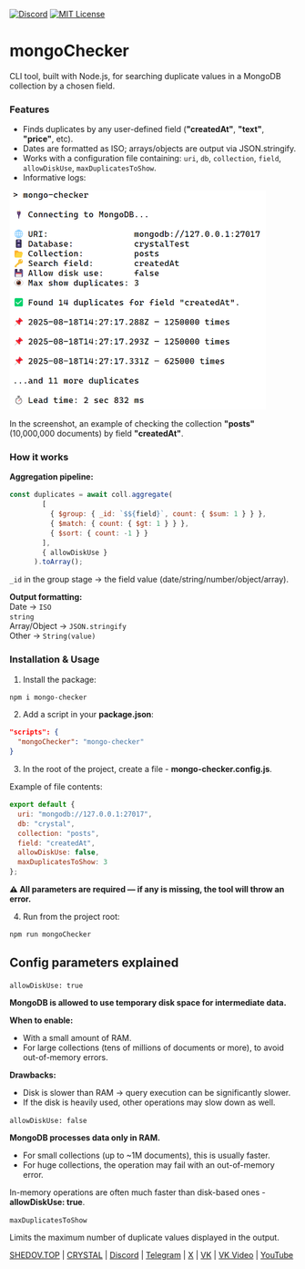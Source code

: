 [![Discord](https://img.shields.io/discord/1006372235172384849?style=for-the-badge&logo=5865F2&logoColor=black&labelColor=black&color=%23f3f3f3
)](https://discord.gg/ENB7RbxVZE)
[![MIT License](https://img.shields.io/badge/license-MIT-blue.svg?style=for-the-badge&logo=5865F2&logoColor=black&labelColor=black&color=%23f3f3f3)](https://github.com/AndrewShedov/mongoChecker/blob/main/LICENSE)

# mongoChecker

CLI tool, built with Node.js, for searching duplicate values in a MongoDB collection by a chosen field.

### Features
- Finds duplicates by any user-defined field (**"createdAt"**, **"text"**, **"price"**, etc).
- Dates are formatted as ISO; arrays/objects are output via JSON.stringify.
- Works with a configuration file containing: <code>uri</code>, <code>db</code>, <code>collection</code>, <code>field</code>, <code>allowDiskUse</code>, <code>maxDuplicatesToShow</code>.
- Informative logs:
<img src="https://raw.githubusercontent.com/AndrewShedov/mongoChecker/refs/heads/main/assets/screenshot_1.png" width="450" />

In the screenshot, an example of checking the collection **"posts"** (10,000,000 documents) by field **"createdAt"**.
### How it works
**Aggregation pipeline:**

```js
const duplicates = await coll.aggregate(
        [
          { $group: { _id: `$${field}`, count: { $sum: 1 } } },
          { $match: { count: { $gt: 1 } } },
          { $sort: { count: -1 } }
        ],
        { allowDiskUse }
      ).toArray();
```

<code>_id</code> in the group stage → the field value (date/string/number/object/array).

**Output formatting:** <br/>
Date → <code>ISO string</code><br/>
Array/Object → <code>JSON.stringify</code><br/>
Other → <code>String(value)</code><br/>

### Installation & Usage
1. Install the package:

```bash
npm i mongo-checker
```

2. Add a script in your **package.json**:

```json
"scripts": {
  "mongoChecker": "mongo-checker"
}
```

3. In the root of the project, create a file - **mongo-checker.config.js**.

Example of file contents:

```js
export default {
  uri: "mongodb://127.0.0.1:27017",
  db: "crystal",
  collection: "posts",
  field: "createdAt",
  allowDiskUse: false,
  maxDuplicatesToShow: 3
};
```

**⚠️ All parameters are required — if any is missing, the tool will throw an error.**

4. Run from the project root:
   
```bash
npm run mongoChecker
```

## Config parameters explained

<code>allowDiskUse: true</code>

**MongoDB is allowed to use temporary disk space for intermediate data.** <br/>

**When to enable:** <br/>
- With a small amount of RAM.<br/>
- For large collections (tens of millions of documents or more), to avoid out-of-memory errors.<br/>

**Drawbacks:** <br/>

- Disk is slower than RAM → query execution can be significantly slower.
- If the disk is heavily used, other operations may slow down as well.

<code>allowDiskUse: false</code>

**MongoDB processes data only in RAM.** <br/>

- For small collections (up to ~1M documents), this is usually faster.
- For huge collections, the operation may fail with an out-of-memory error.

In-memory operations are often much faster than disk-based ones - **allowDiskUse: true**.

<code>maxDuplicatesToShow</code>

Limits the maximum number of duplicate values displayed in the output.

[SHEDOV.TOP](https://shedov.top/) | [CRYSTAL](https://crysty.ru/AndrewShedov) | [Discord](https://discord.gg/ENB7RbxVZE) | [Telegram](https://t.me/ShedovChannel) | [X](https://x.com/AndrewShedov) | [VK](https://vk.com/shedovclub) | [VK Video](https://vkvideo.ru/@shedovclub) | [YouTube](https://www.youtube.com/@AndrewShedov)
